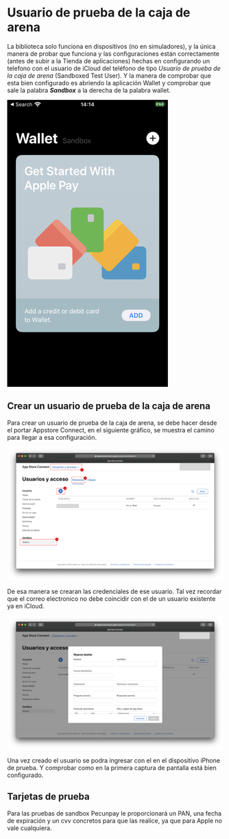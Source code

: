 # Usuario de prueba de la caja de arena


La biblioteca solo funciona en dispositivos (no en simuladores), y la única manera de probar que funciona y las configuraciones están correctamente (antes de subir a la Tienda de aplicaciones) hechas en configurando un telefono con el usuario de iCloud del teléfono de tipo *Usuario de prueba de la caja de arena* (Sandboxed Test User). Y la manera de comprobar que esta bien configurado es abriendo la aplicación Wallet y comprobar que sale la palabra ***Sandbox*** a la derecha de la palabra wallet.

![WalletSandoxed_sandboxed_test_user](../assets/images/WalletSandoxed_sandboxed_test_user.png)


## Crear un usuario de prueba de la caja de arena 

Para crear un usuario de prueba de la caja de arena, se debe hacer desde el portar Appstore Connect, en el siguiente gráfico, se muestra el camino para llegar a esa configuración.

![WalletSandoxed_connect_sandboxed_test_user_01](../assets/images/WalletSandoxed_connect_sandboxed_test_user_01.png)

De esa manera se crearan las credenciales de ese usuario. Tal vez recordar que el correo electronico no debe coincidir con el de un usuario existente ya en iCloud.

![WalletSandoxed_connect_sandboxed_test_user_02](../assets/images/WalletSandoxed_connect_sandboxed_test_user_02.png)

Una vez creado el usuario se podra ingresar con el en el dispositivo iPhone de prueba. Y comprobar como en la primera captura de pantalla está bien configurado.


## Tarjetas de prueba

Para las pruebas de sandbox Pecunpay le proporcionará un PAN, una fecha de expiración y un cvv concretos para que las realice, ya que para Apple no vale cualquiera.
